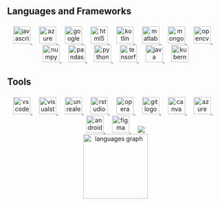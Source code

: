 <h2 align="left">Languages and Frameworks</h2>

###

<div align="center">
  <a href="https://github.com/RaghavSobti37/SIH-Hackathon">
    <img src="https://cdn.jsdelivr.net/gh/devicons/devicon/icons/javascript/javascript-original.svg" height="40" alt="javascript logo" title="JavaScript" />
  </a>
  <img width="12" />
  <a href="https://github.com/RaghavSobti37/SIH-Hackathon">
    <img src="https://cdn.jsdelivr.net/gh/devicons/devicon/icons/azure/azure-original.svg" height="40" alt="azure logo" title="Azure" />
  </a>
  <img width="12" />
  <a href="#">
    <img src="https://cdn.jsdelivr.net/gh/devicons/devicon/icons/googlecloud/googlecloud-original.svg" height="40" alt="googlecloud logo" title="Google Cloud" />
  </a>
  <img width="12" />
  <a href="https://github.com/RaghavSobti37/SIH-Hackathon">
    <img src="https://cdn.jsdelivr.net/gh/devicons/devicon/icons/html5/html5-original.svg" height="40" alt="html5 logo" title="HTML5" />
  </a>
  <img width="12" />
  <a href="#">
    <img src="https://cdn.jsdelivr.net/gh/devicons/devicon/icons/kotlin/kotlin-original.svg" height="40" alt="kotlin logo" title="Kotlin" />
  </a>
  <img width="12" />
  <a href="#">
    <img src="https://cdn.jsdelivr.net/gh/devicons/devicon/icons/matlab/matlab-original.svg" height="40" alt="matlab logo" title="MATLAB" />
  </a>
  <img width="12" />
  <a href="#">
    <img src="https://cdn.jsdelivr.net/gh/devicons/devicon/icons/mongodb/mongodb-original.svg" height="40" alt="mongodb logo" title="MongoDB" />
  </a>
  <img width="12" />
  <a href="#">
    <img src="https://cdn.jsdelivr.net/gh/devicons/devicon/icons/opencv/opencv-original.svg" height="40" alt="opencv logo" title="OpenCV" />
  </a>
  <img width="12" />
  <a href="https://github.com/RaghavSobti37/Chess-AI-Project">
    <img src="https://cdn.jsdelivr.net/gh/devicons/devicon/icons/numpy/numpy-original.svg" height="40" alt="numpy logo" title="NumPy" />
  </a>
  <img width="12" />
  <a href="#">
    <img src="https://cdn.jsdelivr.net/gh/devicons/devicon/icons/pandas/pandas-original.svg" height="40" alt="pandas logo" title="Pandas" />
  </a>
  <img width="12" />
  <a href="https://github.com/RaghavSobti37/Chess-AI-Project">
    <img src="https://cdn.jsdelivr.net/gh/devicons/devicon/icons/python/python-original.svg" height="40" alt="python logo" title="Python" />
  </a>
  <img width="12" />
  <a href="#">
    <img src="https://cdn.jsdelivr.net/gh/devicons/devicon/icons/tensorflow/tensorflow-original.svg" height="40" alt="tensorflow logo" title="TensorFlow" />
  </a>
  <img width="12" />
  <a href="https://github.com/RaghavSobti37/Learning-java">
    <img src="https://cdn.jsdelivr.net/gh/devicons/devicon/icons/java/java-original.svg" height="40" alt="java logo" title="Java" />
  </a>
  <img width="12" />
  <a href="#">
    <img src="https://cdn.jsdelivr.net/gh/devicons/devicon/icons/kubernetes/kubernetes-plain.svg" height="40" alt="kubernetes logo" title="Kubernetes" />
  </a>
</div>

###

<h2 align="left">Tools</h2>

###

<div align="center">
  <a href="#">
    <img src="https://cdn.jsdelivr.net/gh/devicons/devicon/icons/vscode/vscode-original.svg" height="40" alt="vscode logo" title="Visual Studio Code" />
  </a>
  <img width="12" />
  <a href="#">
    <img src="https://cdn.jsdelivr.net/gh/devicons/devicon/icons/visualstudio/visualstudio-plain.svg" height="40" alt="visualstudio logo" title="Visual Studio" />
  </a>
  <img width="12" />
  <a href="#">
    <img src="https://cdn.jsdelivr.net/gh/devicons/devicon/icons/unrealengine/unrealengine-original.svg" height="40" alt="unrealengine logo" title="Unreal Engine" />
  </a>
  <img width="12" />
  <a href="#">
    <img src="https://cdn.jsdelivr.net/gh/devicons/devicon/icons/rstudio/rstudio-original.svg" height="40" alt="rstudio logo" title="RStudio" />
  </a>
  <img width="12" />
  <a href="#">
    <img src="https://cdn.jsdelivr.net/gh/devicons/devicon/icons/opera/opera-original.svg" height="40" alt="opera logo" title="Opera" />
  </a>
  <img width="12" />
  <a href="#">
    <img src="https://cdn.jsdelivr.net/gh/devicons/devicon/icons/git/git-original.svg" height="40" alt="git logo" title="Git" />
  </a>
  <img width="12" />
  <a href="#">
    <img src="https://cdn.jsdelivr.net/gh/devicons/devicon/icons/canva/canva-original.svg" height="40" alt="canva logo" title="Canva" />
  </a>
  <img width="12" />
  <a href="#">
    <img src="https://cdn.jsdelivr.net/gh/devicons/devicon/icons/azure/azure-original.svg" height="40" alt="azure logo" title="Azure" />
  </a>
  <img width="12" />
  <a href="#">
    <img src="https://cdn.jsdelivr.net/gh/devicons/devicon/icons/androidstudio/androidstudio-original.svg" height="40" alt="androidstudio logo" title="Android Studio"/>
  </a>
  <img width="12" />
  <a href="#">
    <img src="https://cdn.jsdelivr.net/gh/devicons/devicon/icons/figma/figma-original.svg" height="40" alt="figma logo" title="Figma" />
  </a>
  <img width="12" />
  <a href="#">
    <img src="https://cdn.jsdelivr.net/gh/devicons


###

<div align="center">
  <img src="https://github-readme-stats.vercel.app/api/top-langs?username=RaghavSobti37&locale=en&hide_title=false&layout=compact&card_width=320&langs_count=5&theme=solarized-dark&hide_border=false&order=2" height="150" alt="languages graph"  />
</div>
